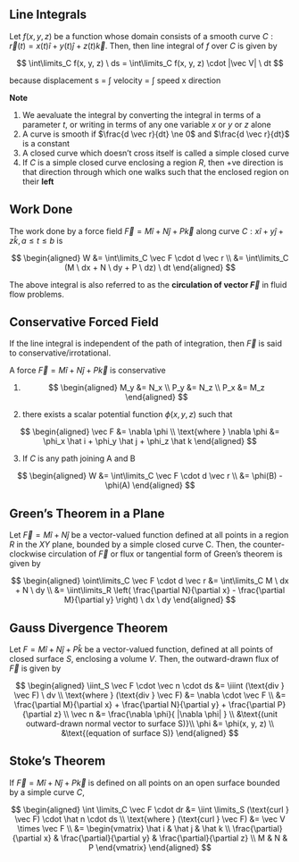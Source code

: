 ## Line Integrals

Let $f(x, y, z)$ be a function whose domain consists of a smooth curve $C: \vec r(t) = x(t) \hat i + y(t) \hat j + z(t) \vec k$. Then, then line integral of $f$ over $C$ is given by

$$
\int\limits_C f(x, y, z) \ ds = \int\limits_C f(x, y, z) \cdot |\vec V| \ dt
$$

because displacement s = $\int$ velocity = $\int$ speed x direction

**Note**

1. We aevaluate the integral by converting the integral in terms of a parameter $t$, or writing in terms of any one variable $x$ or $y$ or $z$ alone
2. A curve is smooth if $\frac{d \vec r}{dt} \ne 0$ and $\frac{d \vec r}{dt}$ is a constant
3. A closed curve which doesn’t cross itself is called a simple closed curve
4. If $C$ is a simple closed curve enclosing a region $R$, then +ve direction is that direction through which one walks such that the enclosed region on their **left**

## Work Done

The work done by a force field $\vec F = M \hat i + N \hat j + P \vec k$ along curve $C: x \hat i + y \hat j + z \hat k, a \le t \le b$ is

$$
\begin{aligned}
W &= \int\limits_C \vec F \cdot d \vec r \\
&= \int\limits_C (M \ dx + N \ dy + P \ dz) \ dt
\end{aligned}
$$

The above integral is also referred to as the **circulation of vector $\vec F$** in fluid flow problems.

## Conservative Forced Field

If the line integral is independent of the path of integration, then $\vec F$ is said to conservative/irrotational.

A force $\vec F = M \hat i + N \hat j + P \vec k$ is conservative

1. $$
   \begin{aligned}
   M_y &= N_x \\
	 P_y &= N_z \\
	 P_x &= M_z
   \end{aligned}
   $$

2. there exists a scalar potential function $\phi(x, y, z)$ such that
   
$$
\begin{aligned}
\vec F &= \nabla \phi \\
\text{where } \nabla \phi &= \phi_x \hat i + \phi_y \hat j + \phi_z \hat k
\end{aligned}
$$

3. If $C$ is any path joining A and B

$$
\begin{aligned}
W &= \int\limits_C \vec F \cdot d \vec r \\   &= \phi(B) - \phi(A)
\end{aligned}
$$

## Green’s Theorem in a Plane

Let $\vec F = M \hat i + N \hat j$ be a vector-valued function defined at all points in a region $R$ in the $XY$ plane, bounded by a simple closed curve C. Then, the counter-clockwise circulation of $\vec F$ or flux or tangential form of Green’s theorem is given by

$$
\begin{aligned}
\oint\limits_C \vec F \cdot d \vec r &= \int\limits_C M \ dx + N \ dy \\
&= \iint\limits_R 
\left( \frac{\partial N}{\partial x} - \frac{\partial M}{\partial y} \right)
\ dx \ dy
\end{aligned}
$$

## Gauss Divergence Theorem

Let $F = M \hat i + N \hat j + P \hat k$ be a vector-valued function, defined at all points of closed surface $S$, enclosing a volume $V$. Then, the outward-drawn flux of $\vec F$ is given by

$$
\begin{aligned}
\iint_S \vec F \cdot \vec n \cdot ds &=
\iiint (\text{div } \vec F) \ dv \\
\text{where }
(\text{div } \vec F) &= \nabla \cdot \vec F \\
&= \frac{\partial M}{\partial x} + \frac{\partial N}{\partial y} + \frac{\partial P}{\partial z} \\
\vec n &= \frac{\nabla \phi}{ |\nabla \phi| } \\
&\text{(unit outward-drawn normal vector to surface S)}\\
\phi &= \phi(x, y, z) \\
&\text{(equation of surface S)}
\end{aligned}
$$

## Stoke’s Theorem

If $\vec F = M \hat i + N \hat j + P \vec k$ is defined on all points on an open surface bounded by a simple curve $C$,

$$
\begin{aligned}
\int \limits_C \vec F \cdot dr &=
\iint \limits_S (\text{curl } \vec F) \cdot \hat n \cdot ds \\
\text{where }
(\text{curl } \vec F) &= \vec V \times \vec F \\
&= \begin{vmatrix}
\hat i & \hat j & \hat k \\
\frac{\partial}{\partial x} & \frac{\partial}{\partial y} & \frac{\partial}{\partial z} \\
M & N & P
\end{vmatrix}
\end{aligned}
$$

